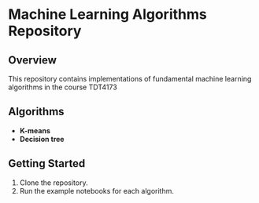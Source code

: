 # Machine Learning Algorithms Repository

## Overview
This repository contains implementations of fundamental machine learning algorithms in the course TDT4173

## Algorithms
- **K-means**
- **Decision tree** 

## Getting Started
1. Clone the repository.
2. Run the example notebooks for each algorithm.


